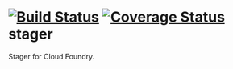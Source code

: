[![Build Status](https://travis-ci.org/cloudfoundry-incubator/stager.svg?branch=master)](https://travis-ci.org/cloudfoundry-incubator/stager)
[![Coverage Status](https://coveralls.io/repos/cloudfoundry-incubator/stager/badge.png?branch=HEAD)](https://coveralls.io/r/cloudfoundry-incubator/stager?branch=HEAD)
stager
======

Stager for Cloud Foundry.
